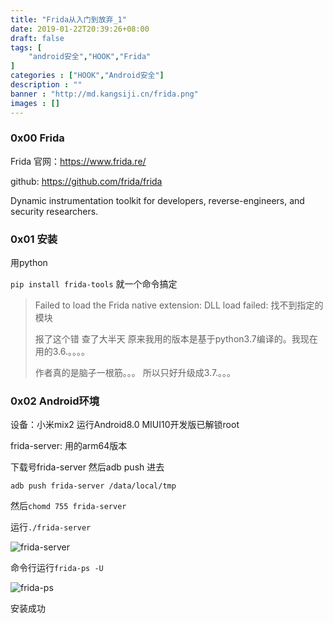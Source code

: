 ```yaml
---
title: "Frida从入门到放弃_1"
date: 2019-01-22T20:39:26+08:00
draft: false
tags: [
    "android安全","HOOK","Frida"
]
categories : ["HOOK","Android安全"]
description : ""
banner : "http://md.kangsiji.cn/frida.png"
images : []
---
```



### 0x00 Frida

Frida 官网：https://www.frida.re/

github: https://github.com/frida/frida

Dynamic instrumentation toolkit for developers, reverse-engineers, and security
researchers.

### 0x01 安装

用python

`pip install frida-tools` 就一个命令搞定



> Failed to load the Frida native extension: DLL load failed: 找不到指定的模块 
>
> 报了这个错 查了大半天 原来我用的版本是基于python3.7编译的。我现在用的3.6.。。。。
>
> 作者真的是脑子一根筋。。。 所以只好升级成3.7.。。。



### 0x02 Android环境

设备：小米mix2 运行Android8.0 MIUI10开发版已解锁root

frida-server: 用的arm64版本

下载号frida-server  然后adb push 进去

`adb push frida-server /data/local/tmp`

然后`chomd 755 frida-server`

运行`./frida-server`

![frida-server](https://my-md-1253484710.file.myqcloud.com/20190112133452.png)

命令行运行`frida-ps -U`

![frida-ps](https://my-md-1253484710.file.myqcloud.com/20190112133604.png)

安装成功









